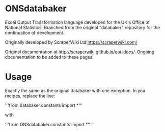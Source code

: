 # ONSdatabaker
Excel Output Transformation language developed for the UK's Office of National Statistics. Branched from the original "databaker" repository for the continuation of development.

Originally developed by ScraperWiki Ltd https://scraperwiki.com/

Original documentation at http://scraperwiki.github.io/eot-docs/. Ongoing documentation to be added to these pages.

# Usage

Exactly the same as the original databaker with one exception. In you recipes, replace the line:

'''from databaker.constants import *'''

with

'''from ONSdatabaker.constants import *'''
